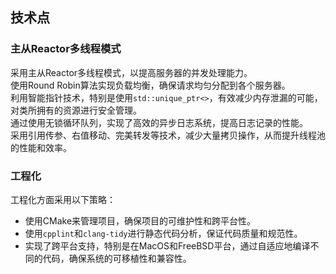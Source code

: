 ## 技术点

### 主从Reactor多线程模式
采用主从Reactor多线程模式，以提高服务器的并发处理能力。 <br />
使用Round Robin算法实现负载均衡，确保请求均匀分配到各个服务器。<br />
利用智能指针技术，特别是使用`std::unique_ptr<>`，有效减少内存泄漏的可能，对类所拥有的资源进行安全管理。<br />
通过使用无锁循环队列，实现了高效的异步日志系统，提高日志记录的性能。<br />
采用引用传参、右值移动、完美转发等技术，减少大量拷贝操作，从而提升线程池的性能和效率。<br />

### 工程化
工程化方面采用以下策略：
- 使用CMake来管理项目，确保项目的可维护性和跨平台性。
- 使用`cpplint`和`clang-tidy`进行静态代码分析，保证代码质量和规范性。
- 实现了跨平台支持，特别是在MacOS和FreeBSD平台，通过自适应地编译不同的代码，确保系统的可移植性和兼容性。
